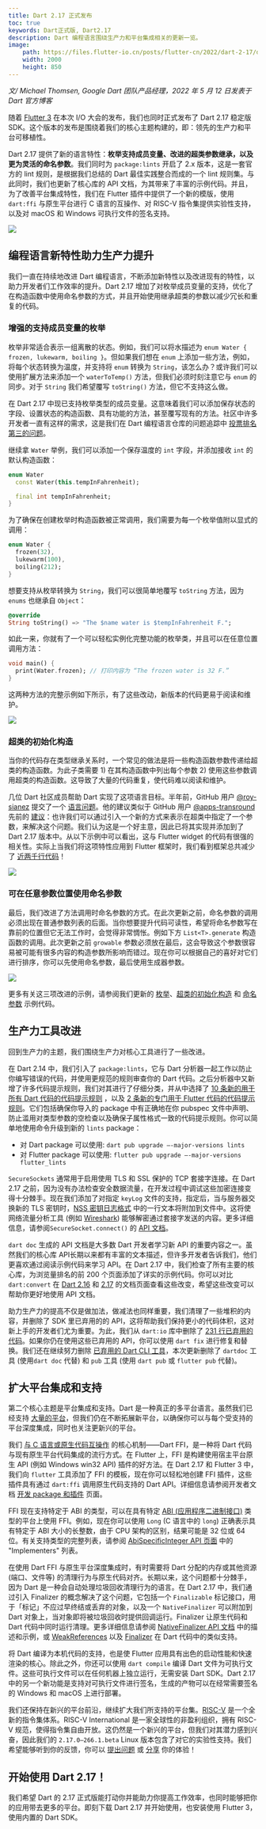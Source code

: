 ```yaml
---
title: Dart 2.17 正式发布
toc: true
keywords: Dart正式版, Dart2.17
description: Dart 编程语言围绕生产力和平台集成相关的更新一览。
image:
    path: https://files.flutter-io.cn/posts/flutter-cn/2022/dart-2-17/dart-2-17-hero.png
    width: 2000
    height: 850
---
```

*文/ Michael Thomsen, Google Dart 团队产品经理，2022 年 5 月 12 日发表于 Dart 官方博客*

随着 [Flutter 3](/posts/introducing-flutter-3) 在本次 I/O 大会的发布，我们也同时正式发布了 Dart 2.17 稳定版 SDK。这个版本的发布是围绕着我们的核心主题构建的，即：领先的生产力和平台可移植性。

Dart 2.17 提供了新的语言特性：**枚举支持成员变量、改进的超类参数继承，以及更为灵活的命名参数**。我们同时为 `package:lints` 开启了 2.x 版本，这是一套官方的 lint 规则，是根据我们总结的 Dart 最佳实践整合而成的一个 lint 规则集。与此同时，我们也更新了核心库的 API 文档，为其带来了丰富的示例代码。并且，为了改善平台集成特性，我们在 Flutter 插件中提供了一个新的模版，使用 `dart:ffi` 与原生平台进行 C 语言的互操作、对 RISC-V 指令集提供实验性支持，以及对 macOS 和 Windows 可执行文件的签名支持。

![]({{site.flutter-files-cn}}/posts/flutter-cn/2022/dart-2-17/dart-2-17-hero.png)

## 编程语言新特性助力生产力提升

我们一直在持续地改进 Dart 编程语言，不断添加新特性以及改进现有的特性，以助力开发者们工作效率的提升。Dart 2.17 增加了对枚举成员变量的支持，优化了在构造函数中使用命名参数的方式，并且开始使用继承超类的参数以减少冗长和重复的代码。

### 增强的支持成员变量的枚举

枚举非常适合表示一组离散的状态。例如，我们可以将水描述为 `enum Water { frozen, lukewarm, boiling }`。但如果我们想在 `enum` 上添加一些方法，例如，将每个状态转换为温度，并支持将 `enum` 转换为 `String`，该怎么办？或许我们可以使用扩展方法来添加一个 `waterToTemp()` 方法，但我们必须时刻注意它与 `enum` 的同步。对于 `String` 我们希望覆写 `toString()` 方法，但它不支持这么做。

在 Dart 2.17 中现已支持枚举类型的成员变量。这意味着我们可以添加保存状态的字段、设置状态的构造函数、具有功能的方法，甚至覆写现有的方法。社区中许多开发者一直有这样的需求，这是我们在 Dart 编程语言仓库的问题追踪中 [投票排名第三的问题](https://github.com/dart-lang/language/issues?q=is%3Aissue+sort%3Areactions-%2B1-desc+ "Dart 编程语言 GitHub 仓库议题按参与度情况排序")。

继续拿 `Water` 举例，我们可以添加一个保存温度的 `int` 字段，并添加接收 `int` 的默认构造函数：

```dart
enum Water 
  const Water(this.tempInFahrenheit);

  final int tempInFahrenheit;
}
```

为了确保在创建枚举时构造函数被正常调用，我们需要为每一个枚举值附以显式的调用：

```dart
enum Water {
  frozen(32),
  lukewarm(100),
  boiling(212);
}
```

想要支持从枚举转换为 `String`，我们可以很简单地覆写 `toString` 方法，因为 `enums` 也继承自 `Object`：

```dart
@override
String toString() => "The $name water is $tempInFahrenheit F.";
```

如此一来，你就有了一个可以轻松实例化完整功能的枚举类，并且可以在任意位置调用方法：

```dart
void main() {
  print(Water.frozen); // 打印内容为 “The frozen water is 32 F.”
}
```

这两种方法的完整示例如下所示，有了这些改动，新版本的代码更易于阅读和维护。

![]({{site.flutter-files-cn}}/posts/flutter-cn/2022/dart-2-17/extensions-vs-enum.png)

### 超类的初始化构造

当你的代码存在类型继承关系时，一个常见的做法是将一些构造函数参数传递给超类的构造函数。为此子类需要 1) 在其构造函数中列出每个参数 2) 使用这些参数调用超类的构造函数。这导致了大量的代码重复，使代码难以阅读和维护。

几位 Dart 社区成员帮助 Dart 实现了这项语言目标。半年前，GitHub 用户 [@roy-sianez](https://github.com/roy-sianez "GitHub 用户主页: @roy-sianez") 提交了一个 [语言问题](https://github.com/dart-lang/language/issues/1855 "Dart 编程语言 GitHub 仓库议题 #1855")。他的建议类似于 GitHub 用户 [@apps-transround](https://github.com/apps-transround "GitHub 用户主页: @apps-transround") 先前的 [建议](https://github.com/dart-lang/language/issues/493#issuecomment-879624528 "Dart 编程语言 GitHub 仓库议题 #493")：也许我们可以通过引入一个新的方式来表示在超类中指定了一个参数，来解决这个问题。我们认为这是一个好主意，因此已将其实现并添加到了 Dart 2.17 版本中。从以下示例中可以看出，这与 Flutter widget 的代码有很强的相关性。实际上当我们将这项特性应用到 Flutter 框架时，我们看到框架总共减少了 [近两千行代码](https://github.com/flutter/flutter/pull/100905/files "Flutter 框架 GitHub 仓库拉取请求 #100905")！

![]({{site.flutter-files-cn}}/posts/flutter-cn/2022/dart-2-17/manual-forwarding-vs-supper-parameters.png)

### 可在任意参数位置使用命名参数

最后，我们改进了方法调用时命名参数的方式。在此次更新之前，命名参数的调用必须出现在普通参数列表的后面。当你想要提升代码可读性，希望将命名参数写在靠前的位置但它无法工作时，会觉得非常惆怅。例如下方 `List<T>.generate` 构造函数的调用。此次更新之前 `growable` 参数必须放在最后，这会导致这个参数很容易被可能有很多内容的构造参数所影响而错过。现在你可以根据自己的喜好对它们进行排序，你可以先使用命名参数，最后使用生成器参数。

![]({{site.flutter-files-cn}}/posts/flutter-cn/2022/dart-2-17/names-agrs-order-changing.png)

更多有关这三项改进的示例，请参阅我们更新的 [枚举](https://github.com/dart-lang/samples/blob/master/enhanced_enums/lib/members.dart "Dart 编程语言特性改进示例代码: 枚举")、[超类的初始化构造](https://github.com/dart-lang/samples/blob/master/parameters/lib/super_initalizer.dart "Dart 编程语言特性改进示例代码: 超类的初始化构造") 和 [命名参数](https://github.com/dart-lang/samples/blob/master/parameters/lib/named_parameters.dart "Dart 编程语言特性改进示例代码: 命名参数") 示例代码。

## 生产力工具改进

回到生产力的主题，我们围绕生产力对核心工具进行了一些改进。

在 Dart 2.14 中，我们引入了 `package:lints`，它与 Dart 分析器一起工作以防止你编写错误的代码，并使用更规范的规则审查你的 Dart 代码。之后分析器中又新增了许多代码提示规则，我们对其进行了仔细分类，并从中选择了 [10 条新的用于所有 Dart 代码的代码提示规则](https://github.com/dart-lang/lints/blob/main/CHANGELOG.md#200 "10 条新的用于所有 Dart 代码的代码提示规则") ，以及 [2 条新的专门用于 Flutter 代码的代码提示规则](https://github.com/flutter/packages/blob/master/packages/flutter_lints/CHANGELOG.md#200 "2 条新的专门用于 Flutter 代码的代码提示规则")。它们包括确保你导入的 package 中有正确地在你 pubspec 文件中声明、防止滥用对类型参数的空检查以及确保子属性格式一致的代码提示规则。你可以简单地使用命令升级到新的 `lints` package：

- 对 Dart package 可以使用:
  `dart pub upgrade —-major-versions lints`
- 对 Flutter package 可以使用:
  `flutter pub upgrade —-major-versions flutter_lints`

`SecureSockets` 通常用于启用使用 TLS 和 SSL 保护的 TCP 套接字连接。在 Dart 2.17 之前，因为没有办法检查安全数据流量，在开发过程中调试这些加密连接变得十分棘手。现在我们添加了对指定 `keyLog` 文件的支持，指定后，当与服务器交换新的 TLS 密钥时，[NSS 密钥日志格式](https://firefox-source-docs.mozilla.org/security/nss/legacy/key_log_format/index.html "NSS 密钥日志格式") 中的一行文本将附加到文件中。这将使网络流量分析工具 (例如 [Wireshark](https://gitlab.com/wireshark/wireshark/-/wikis/TLS#tls-decryption "使用 Wireshark 解密 TLS 数据")) 能够解密通过套接字发送的内容。更多详细信息，请参阅`SecureSocket.connect()` 的 [API 文档](https://api.dart.cn/stable/2.17.0/dart-io/SecureSocket/connect.html "SecureSocket 类的 connect API 文档")。

`dart doc` 生成的 API 文档是大多数 Dart 开发者学习新 API 的重要内容之一。虽然我们的核心库 API长期以来都有丰富的文本描述，但许多开发者告诉我们，他们更喜欢通过阅读示例代码来学习 API。在 Dart 2.17 中，我们检查了所有主要的核心库，为浏览量排名的前 200 个页面添加了详实的示例代码。你可以对比 `dart:convert` 在 [Dart 2.16](https://api.dart.cn/stable/2.16.2/dart-convert/dart-convert-library.html "Dart 2.16 版的 dart:convert API 文档") 和 [2.17](https://api.dart.cn/stable/2.17.0/dart-convert/dart-convert-library.html "Dart 2.17 版的 dart:convert API 文档") 的文档页面查看这些改变，希望这些改变可以帮助你更好地使用 API 文档。

助力生产力的提高不仅是做加法，做减法也同样重要，我们清理了一些堆积的内容，并删除了 SDK 里已弃用的的 API，这将帮助我们保持更小的代码体积，这对新上手的开发者们尤为重要。为此，我们从 `dart:io` 库中删除了 [231 行已弃用的代码](https://dart-review.googlesource.com/c/sdk/+/236840 "Dart SDK 中弃用了 231 行代码")。如果你仍在使用这些已弃用的 API，你可以使用 `dart fix` 进行修复和替换。我们还在继续努力删除 [已弃用的 Dart CLI 工具](https://github.com/dart-lang/sdk/issues/46100 "Dart SDK 中已弃用的命令行工具工具")，本次更新删除了 `dartdoc` 工具 (使用`dart doc` 代替) 和 `pub` 工具 (使用 `dart pub` 或 `flutter pub` 代替)。

## 扩大平台集成和支持

第二个核心主题是平台集成和支持。Dart 是一种真正的多平台语言。虽然我们已经支持 [大量的平台](https://dart.cn/overview#platform "Dart 编程语言开发者文档: Dart 支持的平台")，但我们仍在不断拓展新平台，以确保你可以与每个受支持的平台深度集成，同时也关注更新兴的平台。

我们 [与 C 语言或原生代码互操作](https://dart.cn/guides/libraries/c-interop "与 C 语言或原生代码互操作") 的核心机制——Dart FFI，是一种将 Dart 代码与现有原生平台代码集成的流行方式。在 Flutter 上，FFI 是构建使用宿主平台原生 API (例如 Windows win32 API) 插件的好方法。在 Dart 2.17 和 Flutter 3 中，我们向 `flutter` 工具添加了 FFI 的模板，现在你可以轻松地创建 FFI 插件，这些插件具有通过 `dart:ffi` 调用原生代码支持的 Dart API。详细信息请参阅开发者文档 [开发 package 和插件](https://docs.flutter.cn/development/packages-and-plugins/developing-packages#dart-only-platform-implementations "Flutter 开发者文档: Packages 和插件的开发和提交") 页面。

FFI 现在支持特定于 ABI 的类型，可以在具有特定 [ABI (应用程序二进制接口)](https://baike.baidu.com/item/ABI/10912305 "百度百科词条: ABI (应用程序二进制接口)") 类型的平台上使用 FFI。例如，现在你可以使用 `Long` (C 语言中的 `long`) 正确表示具有特定于 ABI 大小的长整数，由于 CPU 架构的区别，结果可能是 32 位或 64 位。有关支持类型的完整列表，请参阅 [AbiSpecificInteger API 页面](https://api.dart.cn/stable/2.17.0/dart-ffi/AbiSpecificInteger-class.html "dart:ffi 库 AbiSpecificInteger 类的 API 文档页面") 中的 "Implementers" 列表。

在使用 Dart FFI 与原生平台深度集成时，有时需要将 Dart 分配的内存或其他资源 (端口、文件等) 的清理行为与原生代码对齐。长期以来，这个问题都十分棘手，因为 Dart 是一种会自动处理垃圾回收清理行为的语言。在 Dart 2.17 中，我们通过引入 Finalizer 的概念解决了这个问题，它包括一个 `Finalizable` 标记接口，用于「标记」不应过早终结或丢弃的对象，以及一个 `NativeFinalizer` 可以附加到 Dart 对象上，当对象即将被垃圾回收时提供回调运行。Finalizer 让原生代码和 Dart 代码中同时运行清理。更多详细信息请参阅 [NativeFinalizer API 文档](https://api.dart.cn/stable/2.17.0/dart-ffi/NativeFinalizer-class.html "dart:ffi 库 NativeFinalizer 类的 API 文档页面") 中的描述和示例，或 [WeakReferences](https://api.dart.cn/stable/2.17.0/dart-core/WeakReference-class.html "dart:core 库 WeakReferences 类的 API 文档页面") 以及 [Finalizer](https://api.dart.cn/stable/2.17.0/dart-core/Finalizer-class.html "dart:core 库 Finalizer 类的 API 文档页面") 在 Dart 代码中的类似支持。

将 Dart 编译为本机代码的支持，也是使 Flutter 应用具有出色的启动性能和快速渲染的核心。除此之外，你还可以使用 `dart compile` 编译 Dart 文件为可执行文件。这些可执行文件可以在任何机器上独立运行，无需安装 Dart SDK。Dart 2.17 中的另一个新功能是支持对可执行文件进行签名，生成的产物可以在经常需要签名的 Windows 和 macOS 上进行部署。

我们还保持在新兴的平台前沿，继续扩大我们所支持的平台集。[RISC-V](https://riscv.org/about/ "RISC-V 中国主页") 是一个全新的指令集体系。RISC-V International 是一家全球性的非盈利组织，拥有 RISC-V 规范，使得指令集自由开放。这仍然是一个新兴的平台，但我们对其潜力感到兴奋，因此我们的 `2.17.0–266.1.beta` Linux 版本包含了对它的实验性支持。我们希望能够听到你的反馈，你可以 [提出问题](https://github.com/dart-lang/sdk/issues "在 GitHub 上向 Dart 团队提出问题") 或 [分享](https://groups.google.com/a/dartlang.org/g/misc "加入 Dart 邮件群组并分享你的体验") 你的体验！

## 开始使用 Dart 2.17！

我们希望 Dart 的 2.17 正式版能打动你并能助力你提高工作效率，也同时能够把你的应用带去更多的平台。即刻下载 Dart 2.17 并开始使用，也安装使用 Flutter 3，使用内置的 Dart SDK。
